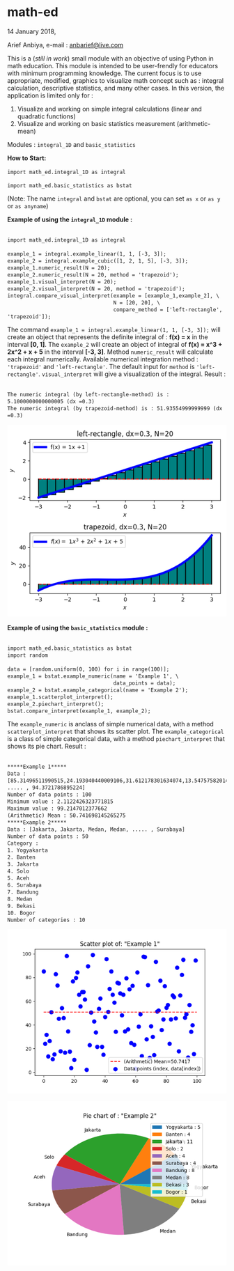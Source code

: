 # math-ed

14 January 2018,

Arief Anbiya, e-mail : anbarief@live.com

This is a (*still in work*) small module with an objective of using Python in math education. This module is intended to be user-frendly for educators with minimum programming knowledge. The current focus is to use appropriate, modified, graphics to visualize math concept such as : 
integral calculation, descriptive statistics, and many other cases. In this version, the application is limited only for :
1. Visualize and working on simple integral calculations (linear and quadratic functions)
2. Visualize and working on basic statistics measurement (arithmetic-mean)

Modules : `integral_1D` and `basic_statistics`

**How to Start:**

`import math_ed.integral_1D as integral`

`import math_ed.basic_statistics as bstat`

(Note: The name `integral` and `bstat` are optional, you can set `as x` or `as y` or `as anyname`)

**Example of using the `integral_1D` module :**

<pre><code> 
import math_ed.integral_1D as integral

example_1 = integral.example_linear(1, 1, [-3, 3]);
example_2 = integral.example_cubic([1, 2, 1, 5], [-3, 3]);
example_1.numeric_result(N = 20);
example_2.numeric_result(N = 20, method = 'trapezoid');
example_1.visual_interpret(N = 20);
example_2.visual_interpret(N = 20, method = 'trapezoid');
integral.compare_visual_interpret(example = [example_1,example_2], \
                                  N = [20, 20], \
                                  compare_method = ['left-rectangle', 'trapezoid']);
</code></pre>

The command `example_1 = integral.example_linear(1, 1, [-3, 3]);`  will create an object that represents the definite integral of : **f(x) = x** in the interval **[0, 1]**. The `example_2` will create an object of integral of **f(x) = x^3 + 2x^2 + x + 5** in the interval **[-3, 3]**. Method `numeric_result` will calculate each integral numerically. Available numerical integration method : `'trapezoid'` and `'left-rectangle'`. The default input for `method` is `'left-rectangle'`. `visual_interpret` will give a visualization of the integral. Result :

<pre><code> 
The numeric integral (by left-rectangle-method) is : 5.1000000000000005 (dx =0.3)
The numeric integral (by trapezoid-method) is : 51.93554999999999 (dx =0.3) </code></pre>

![alt text](https://raw.githubusercontent.com/anbarief/Math-Ed/master/example_1.png)

**Example of using the `basic_statistics` module :**

<pre><code>
import math_ed.basic_statistics as bstat
import random

data = [random.uniform(0, 100) for i in range(100)];
example_1 = bstat.example_numeric(name = 'Example 1', \
                                  data_points = data);
example_2 = bstat.example_categorical(name = 'Example 2');
example_1.scatterplot_interpret();
example_2.piechart_interpret();
bstat.compare_interpret(example_1, example_2); </code></pre>

The `example_numeric` is anclass of simple numerical data, with a method `scatterplot_interpret` that shows its scatter plot. The `example_categorical` is a class of simple categorical data, with a method `piechart_interpret` that shows its pie chart. Result :
<pre><code>
*****Example 1*****
Data : [85.31496511990515,24.193040440009106,31.612178301634074,13.547575820140933, ..... , 94.3721786895224]
Number of data points : 100
Minimum value : 2.1122426323771815
Maximum value : 99.2147012377662
(Arithmetic) Mean : 50.741698145265275
*****Example 2*****
Data : [Jakarta, Jakarta, Medan, Medan, ..... , Surabaya]
Number of data points : 50
Category :
1. Yogyakarta
2. Banten
3. Jakarta
4. Solo
5. Aceh
6. Surabaya
7. Bandung
8. Medan
9. Bekasi
10. Bogor
Number of categories : 10 </code></pre>


![alt text](https://raw.githubusercontent.com/anbarief/Math-Ed/master/example_2.png)

![alt text](https://raw.githubusercontent.com/anbarief/Math-Ed/master/example_3.png)
